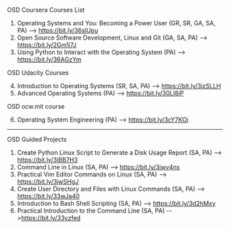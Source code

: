 OSD Coursera Courses List
1) Operating Systems and You: Becoming a Power User (GR, SR, GA, SA, PA)
        --> https://bit.ly/36slUpu
2) Open Source Software Development, Linux and Git (GA, SA, PA)
        --> https://bit.ly/2Gm1i7J
3) Using Python to Interact with the Operating System (PA)
        --> https://bit.ly/36AGzYm

OSD Udacity Courses

4) Introduction to Operating Systems (SR, SA, PA)
        --> https://bit.ly/3izSLLH
5) Advanced Operating Systems (PA)
        --> https://bit.ly/30LI8iP

OSD ocw.mit course

6) Operating System Engineering (PA)
        --> https://bit.ly/3cY7KOi
___________________________________________________________________________________________________________________________________________________________________________________
OSD Guided Projects

1) Create Python Linux Script to Generate a Disk Usage Report (SA, PA)
	--> https://bit.ly/3iBB7H3
2) Command Line in Linux (SA, PA)
	--> https://bit.ly/3iwv4ns
3) Practical Vim Editor Commands on Linux (SA, PA)
	--> https://bit.ly/3jwSHgJ
4) Create User Directory and Files with Linux Commands (SA, PA)
	--> https://bit.ly/33wJa40
5) Introduction to Bash Shell Scripting (SA, PA)
	--> https://bit.ly/3d2hMxy
6) Practical Introduction to the Command Line (SA, PA)
	-->https://bit.ly/33yzfed
